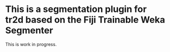 # This is a segmentation plugin for tr2d based on the Fiji Trainable Weka Segmenter
This is work in progress.
